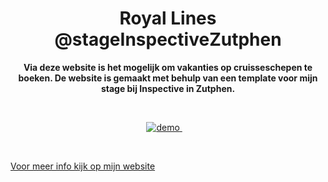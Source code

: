 <h1 align="center">Royal Lines @stageInspectiveZutphen</h1>

<p align="center"><b>Via deze website is het mogelijk om vakanties op cruisseschepen te boeken. De website is gemaakt met behulp van een template voor mijn stage bij Inspective in Zutphen.</b>
</p>

<br>

<p align="center">
  <a href="https://zeijls.github.io/RoyalLines/">
    <img src="https://img.shields.io/badge/demo-LIVE-brightgreen.svg?style=flat-square" alt="demo">
  </a>
  &nbsp;&nbsp;&nbsp;
</p>

<br>

[Voor meer info kijk op mijn website](https://www.simonevanzeijl.nl/PDF/stageverslag.pdf)

